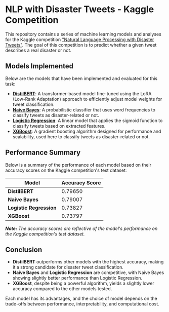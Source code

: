 # NLP with Disaster Tweets - Kaggle Competition

This repository contains a series of machine learning models and analyses for the Kaggle competition ["Natural Language Processing with Disaster Tweets"](https://www.kaggle.com/c/nlp-getting-started). The goal of this competition is to predict whether a given tweet describes a real disaster or not.

## Models Implemented

Below are the models that have been implemented and evaluated for this task:

- **[DistilBERT](https://github.com/yvesemmanuel/nlp_disaster_tweets/blob/main/Tweet_Disaster_Classification_distilbert_lora_tuning.ipynb)**: A transformer-based model fine-tuned using the LoRA (Low-Rank Adaptation) approach to efficiently adjust model weights for tweet classification.
- **[Naive Bayes](https://github.com/yvesemmanuel/nlp_disaster_tweets/blob/main/Tweet_Disaster_Classification_naive_bayes.ipynb)**: A probabilistic classifier that uses word frequencies to classify tweets as disaster-related or not.
- **[Logistic Regression](https://github.com/yvesemmanuel/nlp_disaster_tweets/blob/main/Tweet_Disaster_Classification_logistic_regression.ipynb)**: A linear model that applies the sigmoid function to classify tweets based on extracted features.
- **[XGBoost](https://github.com/yvesemmanuel/nlp_disaster_tweets/blob/main/Tweet_Disaster_Classification_xgboost.ipynb)**: A gradient boosting algorithm designed for performance and scalability, used here to classify tweets as disaster-related or not.

## Performance Summary

Below is a summary of the performance of each model based on their accuracy scores on the Kaggle competition's test dataset:

| Model              | Accuracy Score |
|--------------------|----------------|
| **DistilBERT**      | 0.79650        |
| **Naive Bayes**     | 0.79007        |
| **Logistic Regression** | 0.73827    |
| **XGBoost**         | 0.73797        |

_**Note:** The accuracy scores are reflective of the model's performance on the Kaggle competition's test dataset._

## Conclusion

- **DistilBERT** outperforms other models with the highest accuracy, making it a strong candidate for disaster tweet classification.
- **Naive Bayes** and **Logistic Regression** are competitive, with Naive Bayes showing slightly better performance than Logistic Regression.
- **XGBoost**, despite being a powerful algorithm, yields a slightly lower accuracy compared to the other models tested.

Each model has its advantages, and the choice of model depends on the trade-offs between performance, interpretability, and computational cost.
